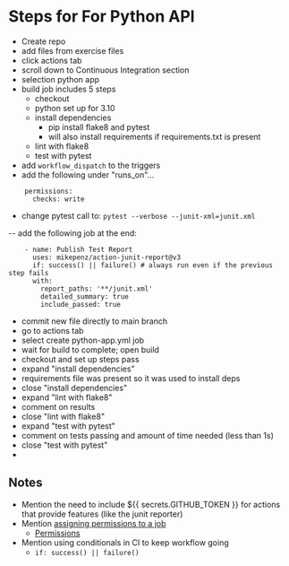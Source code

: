 # Steps for For Python API
- Create repo
- add files from exercise files
- click actions tab
- scroll down to Continuous Integration section
- selection python app
- build job includes 5 steps
	- checkout
	- python set up for 3.10
	- install dependencies
		- pip install flake8 and pytest
		- will also install requirements if requirements.txt is present
	- lint with flake8
	- test with pytest
- add `workflow_dispatch` to the triggers
- add the following under "runs_on"...
```
    permissions:
      checks: write
```
- change pytest call to: `pytest --verbose --junit-xml=junit.xml`

-- add the following job at the end:
```
    - name: Publish Test Report
      uses: mikepenz/action-junit-report@v3
      if: success() || failure() # always run even if the previous step fails
      with:
        report_paths: '**/junit.xml'
        detailed_summary: true
        include_passed: true
```
- commit new file directly to main branch 
- go to actions tab
- select create python-app.yml job
- wait for build to complete; open build
- checkout and set up steps pass
- expand "install dependencies"
- requirements file was present so it was used to install deps
- close "install dependencies"
- expand "lint with flake8"
- comment on results
- close "lint with flake8"
- expand "test with pytest"
- comment on tests passing and amount of time needed (less than 1s)
- close "test with pytest"
-


## Notes
- Mention the need to include ${{ secrets.GITHUB_TOKEN }} for actions that provide features (like the junit reporter)
- Mention [assigning permissions to a job](https://docs.github.com/en/actions/using-jobs/assigning-permissions-to-jobs)
	- [Permissions](https://docs.github.com/en/actions/security-guides/automatic-token-authentication#permissions-for-the-github_token)
- Mention using conditionals in CI to keep workflow going
	- `if: success() || failure()`




